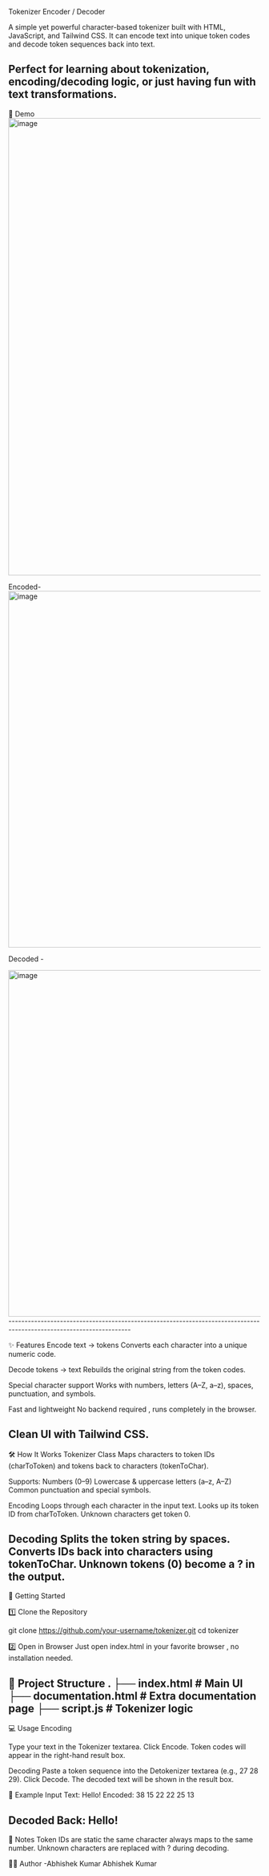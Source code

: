  Tokenizer Encoder / Decoder
 
A simple yet powerful character-based tokenizer built with HTML, JavaScript, and Tailwind CSS.
It can encode text into unique token codes and decode token sequences back into text.

Perfect for learning about tokenization, encoding/decoding logic, or just having fun with text transformations.
-----------------------------------------------------------------------------------------------------------

📸 Demo
<img width="1523" height="912" alt="image" src="https://github.com/user-attachments/assets/3b6c36e2-97c6-49f7-8f3b-e61ff1a05514" />

Encoded- 
<img width="1112" height="711" alt="image" src="https://github.com/user-attachments/assets/7e1b866a-b99a-4832-904b-9c79437fb2ce" />

Decoded - 

<img width="1088" height="691" alt="image" src="https://github.com/user-attachments/assets/ec83a0ea-bc7b-42f7-ac53-88c6f3096007" />
--------------------------------------------------------------------------------------------------------------------

✨ Features
Encode text → tokens
Converts each character into a unique numeric code.

Decode tokens → text
Rebuilds the original string from the token codes.

Special character support
Works with numbers, letters (A–Z, a–z), spaces, punctuation, and symbols.

Fast and lightweight
No backend required , runs completely in the browser.

Clean UI with Tailwind CSS.
---------------------------------------------------------------------------------------------------------------------
🛠️ How It Works
Tokenizer Class
Maps characters to token IDs (charToToken) and tokens back to characters (tokenToChar).

Supports:
Numbers (0–9)
Lowercase & uppercase letters (a–z, A–Z)
Common punctuation and special symbols.

Encoding
Loops through each character in the input text.
Looks up its token ID from charToToken.
Unknown characters get token 0.

Decoding
Splits the token string by spaces.
Converts IDs back into characters using tokenToChar.
Unknown tokens (0) become a ? in the output.
--------------------------------------------------------------------------------------------------------------------
🚀 Getting Started

1️⃣ Clone the Repository

git clone https://github.com/your-username/tokenizer.git
cd tokenizer

2️⃣ Open in Browser
Just open index.html in your favorite browser , no installation needed.

📂 Project Structure
.
├── index.html          # Main UI
├── documentation.html  # Extra documentation page
├── script.js           # Tokenizer logic
-------------------------------------------------------------------------------------------------------------------
💻 Usage
Encoding

Type your text in the Tokenizer textarea.
Click Encode.
Token codes will appear in the right-hand result box.

Decoding
Paste a token sequence into the Detokenizer textarea (e.g., 27 28 29).
Click Decode.
The decoded text will be shown in the result box.

📜 Example
Input Text:
Hello!
Encoded:
38 15 22 22 25 13

Decoded Back:
Hello!
------------------------------------------------------------------------------------------------------------------------
📌 Notes
Token IDs are static the same character always maps to the same number.
Unknown characters are replaced with ? during decoding.


🧑‍💻 Author
-Abhishek Kumar
Abhishek Kumar
